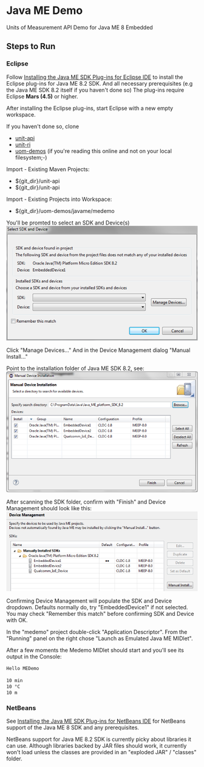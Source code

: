 Java ME Demo
==================

Units of Measurement API Demo for Java ME 8 Embedded

## Steps to Run

### Eclipse

Follow [Installing the Java ME SDK Plug-ins for Eclipse IDE](http://docs.oracle.com/javame/8.2/sdk-dev-guide/install.htm#A132728297 "Installing the Java ME SDK Plug-ins for Eclipse IDE") to install the Eclipse plug-ins for Java ME 8.2 SDK. And all necessary prerequisites (e.g the Java ME SDK 8.2 itself if you haven't done so) The plug-ins require Eclipse **Mars (4.5)** or higher.

After installing the Eclipse plug-ins, start Eclipse with a new empty workspace.

If you haven't done so, clone 

- [unit-api](../../../../../unit-api)
- [unit-ri](../../../../../unit-ri)
- [uom-demos](../../../../) (if you're reading this online and not on your local filesystem;-)

Import - Existing Maven Projects:

- ${git_dir}/unit-api
- ${git_dir}/unit-api

Import - Existing Projects into Workspace:

- ${git_dir}/uom-demos/javame/medemo

You'll be promted to select an SDK and Device(s)
![SDK and Devices](site/resources/images/MTS_Devices.png)

Click "Manage Devices..."
And in the Device Management dialog "Manual Install..."

Point to the installation folder of Java ME SDK 8.2, see:
![Manual Device Installation](site/resources/images/MTS_Install2.png)

After scanning the SDK folder, confirm with "Finish" and Device Management should look like this:
![SDK and Devices](site/resources/images/MTS_DeviceManagement.png)

Confirming Device Management will populate the SDK and Device dropdown. Defaults normally do, try "EmbeddedDevice1" if not selected. You may check "Remember this match" before confirming SDK and Device with OK.

In the "medemo" project double-click "Application Descriptor".
From the "Running" panel on the right chose "Launch as Emulated Java ME MIDlet".

After a few moments the Medemo MIDlet should start and you'll see its output in the Console: 

```
Hello MEDemo

10 min
10 °C
10 m
```

### NetBeans

See [Installing the Java ME SDK Plug-ins for NetBeans IDE](http://docs.oracle.com/javame/8.2/sdk-dev-guide/install.htm#A1147985 "Installing the Java ME SDK Plug-ins for NetBeans IDE") for NetBeans support of the Java ME 8 SDK and any prerequisites.

NetBeans support for Java ME 8.2 SDK is currently picky about libraries it can use.
Although libraries backed by JAR files should work, it currently won't load unless the classes are provided in an "exploded JAR" / "classes" folder.

